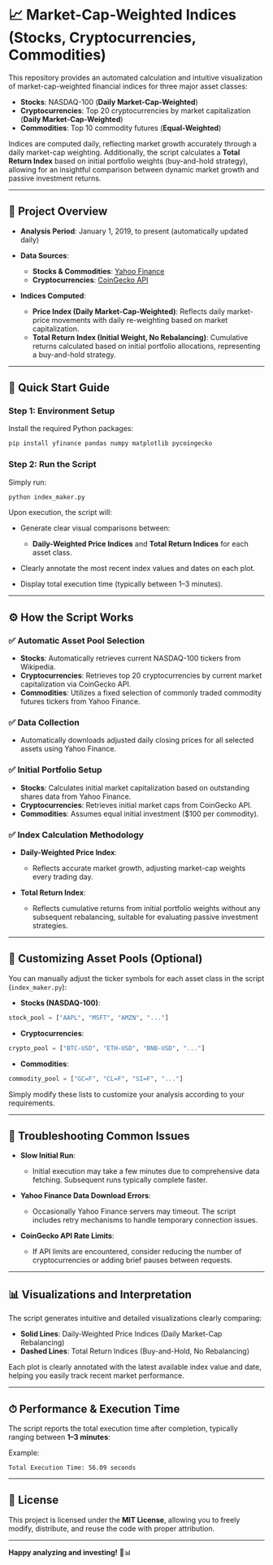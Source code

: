 # 📈 Market-Cap-Weighted Indices (Stocks, Cryptocurrencies, Commodities)

This repository provides an automated calculation and intuitive visualization of market-cap-weighted financial indices for three major asset classes:

* **Stocks**: NASDAQ-100 (**Daily Market-Cap-Weighted**)
* **Cryptocurrencies**: Top 20 cryptocurrencies by market capitalization (**Daily Market-Cap-Weighted**)
* **Commodities**: Top 10 commodity futures (**Equal-Weighted**)

Indices are computed daily, reflecting market growth accurately through a daily market-cap weighting. Additionally, the script calculates a **Total Return Index** based on initial portfolio weights (buy-and-hold strategy), allowing for an insightful comparison between dynamic market growth and passive investment returns.

---

## 📌 Project Overview

* **Analysis Period**: January 1, 2019, to present (automatically updated daily)
* **Data Sources**:

  * **Stocks & Commodities**: [Yahoo Finance](https://finance.yahoo.com/)
  * **Cryptocurrencies**: [CoinGecko API](https://www.coingecko.com/api/documentation)
* **Indices Computed**:

  * **Price Index (Daily Market-Cap-Weighted)**: Reflects daily market-price movements with daily re-weighting based on market capitalization.
  * **Total Return Index (Initial Weight, No Rebalancing)**: Cumulative returns calculated based on initial portfolio allocations, representing a buy-and-hold strategy.

---

## 🚀 Quick Start Guide

### Step 1: **Environment Setup**

Install the required Python packages:

```bash
pip install yfinance pandas numpy matplotlib pycoingecko
```

### Step 2: **Run the Script**

Simply run:

```bash
python index_maker.py
```

Upon execution, the script will:

* Generate clear visual comparisons between:

  * **Daily-Weighted Price Indices** and **Total Return Indices** for each asset class.
* Clearly annotate the most recent index values and dates on each plot.
* Display total execution time (typically between 1–3 minutes).

---

## ⚙️ How the Script Works

### ✅ **Automatic Asset Pool Selection**

* **Stocks**: Automatically retrieves current NASDAQ-100 tickers from Wikipedia.
* **Cryptocurrencies**: Retrieves top 20 cryptocurrencies by current market capitalization via CoinGecko API.
* **Commodities**: Utilizes a fixed selection of commonly traded commodity futures tickers from Yahoo Finance.

### ✅ **Data Collection**

* Automatically downloads adjusted daily closing prices for all selected assets using Yahoo Finance.

### ✅ **Initial Portfolio Setup**

* **Stocks**: Calculates initial market capitalization based on outstanding shares data from Yahoo Finance.
* **Cryptocurrencies**: Retrieves initial market caps from CoinGecko API.
* **Commodities**: Assumes equal initial investment (\$100 per commodity).

### ✅ **Index Calculation Methodology**

* **Daily-Weighted Price Index**:

  * Reflects accurate market growth, adjusting market-cap weights every trading day.
* **Total Return Index**:

  * Reflects cumulative returns from initial portfolio weights without any subsequent rebalancing, suitable for evaluating passive investment strategies.

---

## 🔧 Customizing Asset Pools (Optional)

You can manually adjust the ticker symbols for each asset class in the script (`index_maker.py`):

* **Stocks (NASDAQ-100)**:

```python
stock_pool = ["AAPL", "MSFT", "AMZN", "..."]
```

* **Cryptocurrencies**:

```python
crypto_pool = ["BTC-USD", "ETH-USD", "BNB-USD", "..."]
```

* **Commodities**:

```python
commodity_pool = ["GC=F", "CL=F", "SI=F", "..."]
```

Simply modify these lists to customize your analysis according to your requirements.

---

## 🚨 Troubleshooting Common Issues

* **Slow Initial Run**:

  * Initial execution may take a few minutes due to comprehensive data fetching. Subsequent runs typically complete faster.
* **Yahoo Finance Data Download Errors**:

  * Occasionally Yahoo Finance servers may timeout. The script includes retry mechanisms to handle temporary connection issues.
* **CoinGecko API Rate Limits**:

  * If API limits are encountered, consider reducing the number of cryptocurrencies or adding brief pauses between requests.

---

## 📊 Visualizations and Interpretation

The script generates intuitive and detailed visualizations clearly comparing:

* **Solid Lines**: Daily-Weighted Price Indices (Daily Market-Cap Rebalancing)
* **Dashed Lines**: Total Return Indices (Buy-and-Hold, No Rebalancing)

Each plot is clearly annotated with the latest available index value and date, helping you easily track recent market performance.

---

## ⏱ Performance & Execution Time

The script reports the total execution time after completion, typically ranging between **1–3 minutes**:

Example:

```
Total Execution Time: 56.09 seconds
```

---

## 📜 License

This project is licensed under the **MIT License**, allowing you to freely modify, distribute, and reuse the code with proper attribution.

---

**Happy analyzing and investing!** 🚀📊
